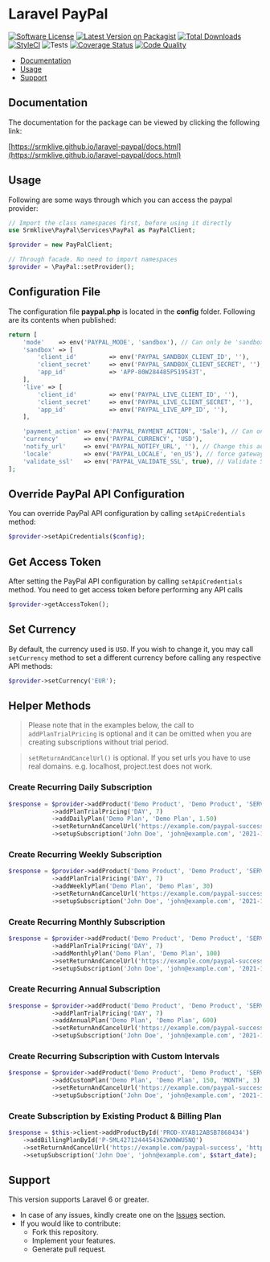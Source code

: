 # Laravel PayPal

[![Software License](https://img.shields.io/badge/license-MIT-brightgreen.svg?style=flat-square)](LICENSE.md)
[![Latest Version on Packagist](https://img.shields.io/packagist/v/srmklive/paypal.svg?style=flat-square)](https://packagist.org/packages/srmklive/paypal)
[![Total Downloads](https://img.shields.io/packagist/dt/srmklive/paypal.svg?style=flat-square)](https://packagist.org/packages/srmklive/paypal)
[![StyleCI](https://github.styleci.io/repos/43671533/shield?branch=v2.0)](https://github.styleci.io/repos/43671533?branch=v2.0)
![Tests](https://github.com/srmklive/laravel-paypal/workflows/TestsV3/badge.svg)
[![Coverage Status](https://coveralls.io/repos/github/srmklive/laravel-paypal/badge.svg?branch=v3.0)](https://coveralls.io/github/srmklive/laravel-paypal?branch=v3.0)
[![Code Quality](https://scrutinizer-ci.com/g/srmklive/laravel-paypal/badges/quality-score.png?b=v3.0)](https://scrutinizer-ci.com/g/srmklive/laravel-paypal/?branch=v3.0)

- [Documentation](#introduction)
- [Usage](#usage)
- [Support](#support)

    
<a name="introduction"></a>
## Documentation

The documentation for the package can be viewed by clicking the following link:

[https://srmklive.github.io/laravel-paypal/docs.html](https://srmklive.github.io/laravel-paypal/docs.html)

<a name="usage"></a>
## Usage

Following are some ways through which you can access the paypal provider:

```php
// Import the class namespaces first, before using it directly
use Srmklive\PayPal\Services\PayPal as PayPalClient;

$provider = new PayPalClient;

// Through facade. No need to import namespaces
$provider = \PayPal::setProvider();
```

<a name="usage-paypal-api-configuration"></a>
## Configuration File

The configuration file **paypal.php** is located in the **config** folder. Following are its contents when published:

```php
return [
    'mode'    => env('PAYPAL_MODE', 'sandbox'), // Can only be 'sandbox' Or 'live'. If empty or invalid, 'live' will be used.
    'sandbox' => [
        'client_id'         => env('PAYPAL_SANDBOX_CLIENT_ID', ''),
        'client_secret'     => env('PAYPAL_SANDBOX_CLIENT_SECRET', ''),
        'app_id'            => 'APP-80W284485P519543T',
    ],
    'live' => [
        'client_id'         => env('PAYPAL_LIVE_CLIENT_ID', ''),
        'client_secret'     => env('PAYPAL_LIVE_CLIENT_SECRET', ''),
        'app_id'            => env('PAYPAL_LIVE_APP_ID', ''),
    ],

    'payment_action' => env('PAYPAL_PAYMENT_ACTION', 'Sale'), // Can only be 'Sale', 'Authorization' or 'Order'
    'currency'       => env('PAYPAL_CURRENCY', 'USD'),
    'notify_url'     => env('PAYPAL_NOTIFY_URL', ''), // Change this accordingly for your application.
    'locale'         => env('PAYPAL_LOCALE', 'en_US'), // force gateway language  i.e. it_IT, es_ES, en_US ... (for express checkout only)
    'validate_ssl'   => env('PAYPAL_VALIDATE_SSL', true), // Validate SSL when creating api client.
];
```

## Override PayPal API Configuration

You can override PayPal API configuration by calling `setApiCredentials` method:

```php
$provider->setApiCredentials($config);
```


<a name="usage-paypal-get-access-token"></a>
## Get Access Token

After setting the PayPal API configuration by calling `setApiCredentials` method. You need to get access token before performing any API calls

```php
$provider->getAccessToken();
```


<a name="usage-currency"></a>
## Set Currency

By default, the currency used is `USD`. If you wish to change it, you may call `setCurrency` method to set a different currency before calling any respective API methods:

```php
$provider->setCurrency('EUR');
```

<a name="usage-helpers"></a>
## Helper Methods

> Please note that in the examples below, the call to `addPlanTrialPricing` is optional and it can be omitted when you are creating subscriptions without trial period.

> `setReturnAndCancelUrl()` is optional. If you set urls you have to use real domains. e.g. localhost, project.test does not work.

### Create Recurring Daily Subscription

```php
$response = $provider->addProduct('Demo Product', 'Demo Product', 'SERVICE', 'SOFTWARE')
            ->addPlanTrialPricing('DAY', 7)
            ->addDailyPlan('Demo Plan', 'Demo Plan', 1.50)
            ->setReturnAndCancelUrl('https://example.com/paypal-success', 'https://example.com/paypal-cancel')
            ->setupSubscription('John Doe', 'john@example.com', '2021-12-10');
```

### Create Recurring Weekly Subscription

```php
$response = $provider->addProduct('Demo Product', 'Demo Product', 'SERVICE', 'SOFTWARE')
            ->addPlanTrialPricing('DAY', 7)
            ->addWeeklyPlan('Demo Plan', 'Demo Plan', 30)
            ->setReturnAndCancelUrl('https://example.com/paypal-success', 'https://example.com/paypal-cancel')
            ->setupSubscription('John Doe', 'john@example.com', '2021-12-10');
```

### Create Recurring Monthly Subscription

```php
$response = $provider->addProduct('Demo Product', 'Demo Product', 'SERVICE', 'SOFTWARE')
            ->addPlanTrialPricing('DAY', 7)
            ->addMonthlyPlan('Demo Plan', 'Demo Plan', 100)
            ->setReturnAndCancelUrl('https://example.com/paypal-success', 'https://example.com/paypal-cancel')
            ->setupSubscription('John Doe', 'john@example.com', '2021-12-10');
```

### Create Recurring Annual Subscription

```php
$response = $provider->addProduct('Demo Product', 'Demo Product', 'SERVICE', 'SOFTWARE')
            ->addPlanTrialPricing('DAY', 7)
            ->addAnnualPlan('Demo Plan', 'Demo Plan', 600)
            ->setReturnAndCancelUrl('https://example.com/paypal-success', 'https://example.com/paypal-cancel')
            ->setupSubscription('John Doe', 'john@example.com', '2021-12-10');
```

### Create Recurring Subscription with Custom Intervals

```php
$response = $provider->addProduct('Demo Product', 'Demo Product', 'SERVICE', 'SOFTWARE')
            ->addCustomPlan('Demo Plan', 'Demo Plan', 150, 'MONTH', 3)
            ->setReturnAndCancelUrl('https://example.com/paypal-success', 'https://example.com/paypal-cancel')
            ->setupSubscription('John Doe', 'john@example.com', '2021-12-10');
```

### Create Subscription by Existing Product & Billing Plan

```php
$response = $this->client->addProductById('PROD-XYAB12ABSB7868434')
    ->addBillingPlanById('P-5ML4271244454362WXNWU5NQ')
    ->setReturnAndCancelUrl('https://example.com/paypal-success', 'https://example.com/paypal-cancel')
    ->setupSubscription('John Doe', 'john@example.com', $start_date);
```

<a name="support"></a>
## Support

This version supports Laravel 6 or greater.
* In case of any issues, kindly create one on the [Issues](https://github.com/srmklive/laravel-paypal/issues) section.
* If you would like to contribute:
  * Fork this repository.
  * Implement your features.
  * Generate pull request.
 
